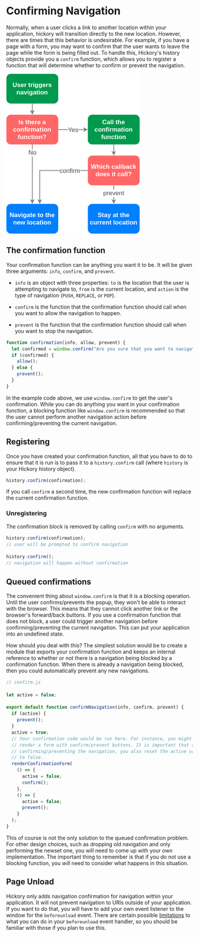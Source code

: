 # Confirming Navigation

Normally, when a user clicks a link to another location within your application, hickory will transition directly to the new location. However, there are times that this behavior is undesirable. For example, if you have a page with a form, you may want to confirm that the user wants to leave the page while the form is being filled out. To handle this, Hickory's history objects provide you a `confirm` function, which allows you to register a function that will determine whether to confirm or prevent the navigation.

<img src='../../static/Confirmation-Flow.png' />

## The confirmation function

Your confirmation function can be anything you want it to be. It will be given three arguments: `info`, `confirm`, and `prevent`.

- `info` is an object with three properties: `to` is the location that the user is attempting to navigate to, `from` is the current location, and `action` is the type of navigation (`PUSH`, `REPLACE`, or `POP`).

- `confirm` is the function that the confirmation function should call when you want to allow the navigation to happen.

- `prevent` is the function that the confirmation function should call when you want to stop the navigation.

```js
function confirmation(info, allow, prevent) {
  let confirmed = window.confirm("Are you sure that you want to navigate?");
  if (confirmed) {
    allow();
  } else {
    prevent();
  }
}
```

In the example code above, we use `window.confirm` to get the user's confirmation. While you can do anything you want in your confirmation function, a blocking function like `window.confirm` is recommended so that the user cannot perform another navigation action before confirming/preventing the current navigation.

## Registering

Once you have created your confirmation function, all that you have to do to ensure that it is run is to pass it to a `history.confirm` call (where `history` is your Hickory history object).

```js
history.confirm(confirmation);
```

If you call `confirm` a second time, the new confirmation function will replace the current confirmation function.

### Unregistering

The confirmation block is removed by calling `confirm` with no arguments.

```js
history.confirm(confirmation);
// user will be prompted to confirm navigation

history.confirm();
// navigation will happen without confirmation
```

## Queued confirmations

The convenient thing about `window.confirm` is that it is a blocking operation. Until the user confirms/prevents the popup, they won't be able to interact with the browser. This means that they cannot click another link or the browser's forward/back buttons. If you use a confirmation function that does not block, a user could trigger another navigation before confirming/preventing the current navigation. This can put your application into an undefined state.

How should you deal with this? The simplest solution would be to create a module that exports your confirmation function and keeps an internal reference to whether or not there is a navigation being blocked by a confirmation function. When there is already a navigation being blocked, then you could automatically prevent any new navigations.

```js
// confirm.js

let active = false;

export default function confirmNavigation(info, confirm, prevent) {
  if (active) {
    prevent();
  }
  active = true;
  // Your confirmation code would be run here. For instance, you might
  // render a form with confirm/prevent buttons. It is important that after
  // confirming/preventing the navigation, you also reset the active variable
  // to false.
  renderConfirmationForm(
    () => {
      active = false;
      confirm();
    },
    () => {
      active = false;
      prevent();
    }
  );
}
```

This of course is not the only solution to the queued confirmation problem. For other design choices, such as dropping old navigation and only performing the newset one, you will need to come up with your own implementation. The important thing to remember is that if you do not use a blocking function, you _will_ need to consider what happens in this situation.

## Page Unload

Hickory only adds navigation confirmation for navigation within your application. It will not prevent navigation to URIs outside of your application. If you want to do that, you will have to add your own event listener to the window for the `beforeunload` event. There are certain possible [limitations](https://developer.mozilla.org/en-US/docs/Web/API/WindowEventHandlers/onbeforeunload#Notes) to what you can do in your `beforeunload` event handler, so you should be familiar with those if you plan to use this.
